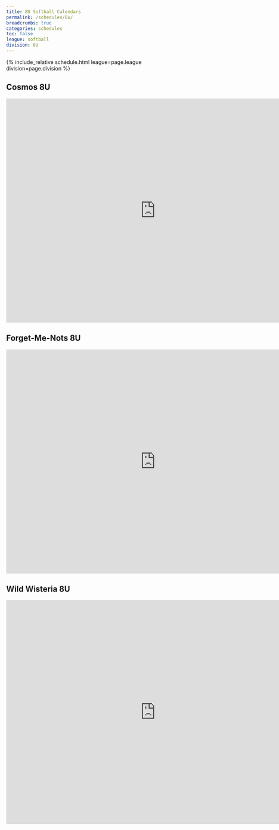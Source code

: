 ```yaml
---
title: 8U Softball Calendars
permalink: /schedules/8u/
breadcrumbs: true
categories: schedules
toc: false
league: softball
division: 8U
---
```


{% include_relative schedule.html league=page.league division=page.division %}

## Cosmos 8U
<iframe src="https://calendar.google.com/calendar/embed?src=jvqgiea5hg5enjoitkbk8ta6q01qb6s1%40import.calendar.google.com&ctz=America%2FLos_Angeles" style="border: 0" width="800" height="600" frameborder="0" scrolling="no"></iframe>

## Forget-Me-Nots 8U
<iframe src="https://calendar.google.com/calendar/embed?src=5qu9di9jpgpnpvql9rtkp3bcbiflstj0%40import.calendar.google.com&ctz=America%2FLos_Angeles" style="border: 0" width="800" height="600" frameborder="0" scrolling="no"></iframe>

## Wild Wisteria 8U
<iframe src="https://calendar.google.com/calendar/embed?src=7ag7tnpalgsca5lbae9pib23ajgi4osr%40import.calendar.google.com&ctz=America%2FLos_Angeles" style="border: 0" width="800" height="600" frameborder="0" scrolling="no"></iframe>
